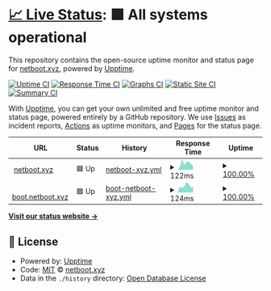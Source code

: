 # [📈 Live Status](https://status.netboot.xyz): <!--live status--> **🟩 All systems operational**

This repository contains the open-source uptime monitor and status page for [netboot.xyz](https://netboot.xyz), powered by [Upptime](https://github.com/upptime/upptime).

[![Uptime CI](https://github.com/netbootxyz/status/workflows/Uptime%20CI/badge.svg)](https://github.com/netbootxyz/status/actions?query=workflow%3A%22Uptime+CI%22)
[![Response Time CI](https://github.com/netbootxyz/status/workflows/Response%20Time%20CI/badge.svg)](https://github.com/netbootxyz/status/actions?query=workflow%3A%22Response+Time+CI%22)
[![Graphs CI](https://github.com/netbootxyz/status/workflows/Graphs%20CI/badge.svg)](https://github.com/netbootxyz/status/actions?query=workflow%3A%22Graphs+CI%22)
[![Static Site CI](https://github.com/netbootxyz/status/workflows/Static%20Site%20CI/badge.svg)](https://github.com/netbootxyz/status/actions?query=workflow%3A%22Static+Site+CI%22)
[![Summary CI](https://github.com/netbootxyz/status/workflows/Summary%20CI/badge.svg)](https://github.com/netbootxyz/status/actions?query=workflow%3A%22Summary+CI%22)

With [Upptime](https://upptime.js.org), you can get your own unlimited and free uptime monitor and status page, powered entirely by a GitHub repository. We use [Issues](https://github.com/netbootxyz/status/issues) as incident reports, [Actions](https://github.com/netbootxyz/status/actions) as uptime monitors, and [Pages](https://status.netboot.xyz) for the status page.

<!--start: status pages-->
<!-- This summary is generated by Upptime (https://github.com/upptime/upptime) -->
<!-- Do not edit this manually, your changes will be overwritten -->
<!-- prettier-ignore -->
| URL | Status | History | Response Time | Uptime |
| --- | ------ | ------- | ------------- | ------ |
| <img alt="" src="https://favicons.githubusercontent.com/netboot.xyz" height="13"> [netboot.xyz](https://netboot.xyz) | 🟩 Up | [netboot-xyz.yml](https://github.com/netbootxyz/status/commits/HEAD/history/netboot-xyz.yml) | <details><summary><img alt="Response time graph" src="./graphs/netboot-xyz/response-time-week.png" height="20"> 122ms</summary><br><a href="https://status.netboot.xyz/history/netboot-xyz"><img alt="Response time 121" src="https://img.shields.io/endpoint?url=https%3A%2F%2Fraw.githubusercontent.com%2Fnetbootxyz%2Fstatus%2FHEAD%2Fapi%2Fnetboot-xyz%2Fresponse-time.json"></a><br><a href="https://status.netboot.xyz/history/netboot-xyz"><img alt="24-hour response time 66" src="https://img.shields.io/endpoint?url=https%3A%2F%2Fraw.githubusercontent.com%2Fnetbootxyz%2Fstatus%2FHEAD%2Fapi%2Fnetboot-xyz%2Fresponse-time-day.json"></a><br><a href="https://status.netboot.xyz/history/netboot-xyz"><img alt="7-day response time 122" src="https://img.shields.io/endpoint?url=https%3A%2F%2Fraw.githubusercontent.com%2Fnetbootxyz%2Fstatus%2FHEAD%2Fapi%2Fnetboot-xyz%2Fresponse-time-week.json"></a><br><a href="https://status.netboot.xyz/history/netboot-xyz"><img alt="30-day response time 112" src="https://img.shields.io/endpoint?url=https%3A%2F%2Fraw.githubusercontent.com%2Fnetbootxyz%2Fstatus%2FHEAD%2Fapi%2Fnetboot-xyz%2Fresponse-time-month.json"></a><br><a href="https://status.netboot.xyz/history/netboot-xyz"><img alt="1-year response time 120" src="https://img.shields.io/endpoint?url=https%3A%2F%2Fraw.githubusercontent.com%2Fnetbootxyz%2Fstatus%2FHEAD%2Fapi%2Fnetboot-xyz%2Fresponse-time-year.json"></a></details> | <details><summary><a href="https://status.netboot.xyz/history/netboot-xyz">100.00%</a></summary><a href="https://status.netboot.xyz/history/netboot-xyz"><img alt="All-time uptime 100.00%" src="https://img.shields.io/endpoint?url=https%3A%2F%2Fraw.githubusercontent.com%2Fnetbootxyz%2Fstatus%2FHEAD%2Fapi%2Fnetboot-xyz%2Fuptime.json"></a><br><a href="https://status.netboot.xyz/history/netboot-xyz"><img alt="24-hour uptime 100.00%" src="https://img.shields.io/endpoint?url=https%3A%2F%2Fraw.githubusercontent.com%2Fnetbootxyz%2Fstatus%2FHEAD%2Fapi%2Fnetboot-xyz%2Fuptime-day.json"></a><br><a href="https://status.netboot.xyz/history/netboot-xyz"><img alt="7-day uptime 100.00%" src="https://img.shields.io/endpoint?url=https%3A%2F%2Fraw.githubusercontent.com%2Fnetbootxyz%2Fstatus%2FHEAD%2Fapi%2Fnetboot-xyz%2Fuptime-week.json"></a><br><a href="https://status.netboot.xyz/history/netboot-xyz"><img alt="30-day uptime 100.00%" src="https://img.shields.io/endpoint?url=https%3A%2F%2Fraw.githubusercontent.com%2Fnetbootxyz%2Fstatus%2FHEAD%2Fapi%2Fnetboot-xyz%2Fuptime-month.json"></a><br><a href="https://status.netboot.xyz/history/netboot-xyz"><img alt="1-year uptime 100.00%" src="https://img.shields.io/endpoint?url=https%3A%2F%2Fraw.githubusercontent.com%2Fnetbootxyz%2Fstatus%2FHEAD%2Fapi%2Fnetboot-xyz%2Fuptime-year.json"></a></details>
| <img alt="" src="https://favicons.githubusercontent.com/boot.netboot.xyz" height="13"> [boot.netboot.xyz](https://boot.netboot.xyz) | 🟩 Up | [boot-netboot-xyz.yml](https://github.com/netbootxyz/status/commits/HEAD/history/boot-netboot-xyz.yml) | <details><summary><img alt="Response time graph" src="./graphs/boot-netboot-xyz/response-time-week.png" height="20"> 124ms</summary><br><a href="https://status.netboot.xyz/history/boot-netboot-xyz"><img alt="Response time 153" src="https://img.shields.io/endpoint?url=https%3A%2F%2Fraw.githubusercontent.com%2Fnetbootxyz%2Fstatus%2FHEAD%2Fapi%2Fboot-netboot-xyz%2Fresponse-time.json"></a><br><a href="https://status.netboot.xyz/history/boot-netboot-xyz"><img alt="24-hour response time 85" src="https://img.shields.io/endpoint?url=https%3A%2F%2Fraw.githubusercontent.com%2Fnetbootxyz%2Fstatus%2FHEAD%2Fapi%2Fboot-netboot-xyz%2Fresponse-time-day.json"></a><br><a href="https://status.netboot.xyz/history/boot-netboot-xyz"><img alt="7-day response time 124" src="https://img.shields.io/endpoint?url=https%3A%2F%2Fraw.githubusercontent.com%2Fnetbootxyz%2Fstatus%2FHEAD%2Fapi%2Fboot-netboot-xyz%2Fresponse-time-week.json"></a><br><a href="https://status.netboot.xyz/history/boot-netboot-xyz"><img alt="30-day response time 146" src="https://img.shields.io/endpoint?url=https%3A%2F%2Fraw.githubusercontent.com%2Fnetbootxyz%2Fstatus%2FHEAD%2Fapi%2Fboot-netboot-xyz%2Fresponse-time-month.json"></a><br><a href="https://status.netboot.xyz/history/boot-netboot-xyz"><img alt="1-year response time 145" src="https://img.shields.io/endpoint?url=https%3A%2F%2Fraw.githubusercontent.com%2Fnetbootxyz%2Fstatus%2FHEAD%2Fapi%2Fboot-netboot-xyz%2Fresponse-time-year.json"></a></details> | <details><summary><a href="https://status.netboot.xyz/history/boot-netboot-xyz">100.00%</a></summary><a href="https://status.netboot.xyz/history/boot-netboot-xyz"><img alt="All-time uptime 100.00%" src="https://img.shields.io/endpoint?url=https%3A%2F%2Fraw.githubusercontent.com%2Fnetbootxyz%2Fstatus%2FHEAD%2Fapi%2Fboot-netboot-xyz%2Fuptime.json"></a><br><a href="https://status.netboot.xyz/history/boot-netboot-xyz"><img alt="24-hour uptime 100.00%" src="https://img.shields.io/endpoint?url=https%3A%2F%2Fraw.githubusercontent.com%2Fnetbootxyz%2Fstatus%2FHEAD%2Fapi%2Fboot-netboot-xyz%2Fuptime-day.json"></a><br><a href="https://status.netboot.xyz/history/boot-netboot-xyz"><img alt="7-day uptime 100.00%" src="https://img.shields.io/endpoint?url=https%3A%2F%2Fraw.githubusercontent.com%2Fnetbootxyz%2Fstatus%2FHEAD%2Fapi%2Fboot-netboot-xyz%2Fuptime-week.json"></a><br><a href="https://status.netboot.xyz/history/boot-netboot-xyz"><img alt="30-day uptime 100.00%" src="https://img.shields.io/endpoint?url=https%3A%2F%2Fraw.githubusercontent.com%2Fnetbootxyz%2Fstatus%2FHEAD%2Fapi%2Fboot-netboot-xyz%2Fuptime-month.json"></a><br><a href="https://status.netboot.xyz/history/boot-netboot-xyz"><img alt="1-year uptime 100.00%" src="https://img.shields.io/endpoint?url=https%3A%2F%2Fraw.githubusercontent.com%2Fnetbootxyz%2Fstatus%2FHEAD%2Fapi%2Fboot-netboot-xyz%2Fuptime-year.json"></a></details>

<!--end: status pages-->

[**Visit our status website →**](https://status.netboot.xyz)

## 📄 License

- Powered by: [Upptime](https://github.com/upptime/upptime)
- Code: [MIT](./LICENSE) © [netboot.xyz](https://netboot.xyz)
- Data in the `./history` directory: [Open Database License](https://opendatacommons.org/licenses/odbl/1-0/)
